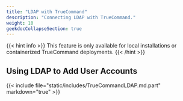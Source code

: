 ```yaml
---
title: "LDAP with TrueCommand"
description: "Connecting LDAP with TrueCommand."
weight: 10
geekdocCollapseSection: true
---
```


{{< hint info >}}
This feature is only available for local installations or containerized TrueCommand deployments.
{{< /hint >}}


## Using LDAP to Add User Accounts

{{< include file="static/includes/TrueCommandLDAP.md.part" markdown="true" >}}